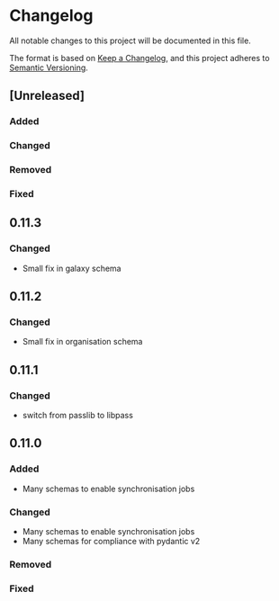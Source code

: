# Changelog

All notable changes to this project will be documented in this file.

The format is based on [Keep a Changelog](https://keepachangelog.com/en/1.1.0/),
and this project adheres to [Semantic Versioning](https://semver.org/spec/v2.0.0.html).

## [Unreleased]

### Added

### Changed

### Removed

### Fixed


## 0.11.3

### Changed

* Small fix in galaxy schema


## 0.11.2

### Changed

* Small fix in organisation schema


## 0.11.1

### Changed

* switch from passlib to libpass


## 0.11.0

### Added

* Many schemas to enable synchronisation jobs

### Changed

* Many schemas to enable synchronisation jobs
* Many schemas for compliance with pydantic v2

### Removed

### Fixed
